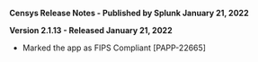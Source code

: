 **Censys Release Notes - Published by Splunk January 21, 2022**


**Version 2.1.13 - Released January 21, 2022**

* Marked the app as FIPS Compliant [PAPP-22665]